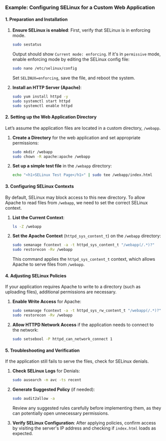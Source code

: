 ### Example: Configuring SELinux for a Custom Web Application

#### 1. Preparation and Installation
1. **Ensure SELinux is enabled**: First, verify that SELinux is in enforcing mode.
   ```bash
   sudo sestatus
   ```
   Output should show `Current mode: enforcing`. If it's in `permissive` mode, enable enforcing mode by editing the SELinux config file:
   ```bash
   sudo nano /etc/selinux/config
   ```
   Set `SELINUX=enforcing`, save the file, and reboot the system.

2. **Install an HTTP Server (Apache)**:
   ```bash
   sudo yum install httpd -y
   sudo systemctl start httpd
   sudo systemctl enable httpd
   ```

#### 2. Setting up the Web Application Directory
Let’s assume the application files are located in a custom directory, `/webapp`.

1. **Create a Directory** for the web application and set appropriate permissions:
   ```bash
   sudo mkdir /webapp
   sudo chown -R apache:apache /webapp
   ```

2. **Set up a simple test file** in the `/webapp` directory:
   ```bash
   echo "<h1>SELinux Test Page</h1>" | sudo tee /webapp/index.html
   ```

#### 3. Configuring SELinux Contexts
By default, SELinux may block access to this new directory. To allow Apache to read files from `/webapp`, we need to set the correct SELinux context.

1. **List the Current Context**:
   ```bash
   ls -Z /webapp
   ```

2. **Set the Apache Context** (`httpd_sys_content_t`) on the `/webapp` directory:
   ```bash
   sudo semanage fcontext -a -t httpd_sys_content_t "/webapp(/.*)?"
   sudo restorecon -Rv /webapp
   ```
   This command applies the `httpd_sys_content_t` context, which allows Apache to serve files from `/webapp`.

#### 4. Adjusting SELinux Policies
If your application requires Apache to write to a directory (such as uploading files), additional permissions are necessary.

1. **Enable Write Access** for Apache:
   ```bash
   sudo semanage fcontext -a -t httpd_sys_rw_content_t "/webapp(/.*)?"
   sudo restorecon -Rv /webapp
   ```

2. **Allow HTTPD Network Access** if the application needs to connect to the network:
   ```bash
   sudo setsebool -P httpd_can_network_connect 1
   ```

#### 5. Troubleshooting and Verification
If the application still fails to serve the files, check for SELinux denials.

1. **Check SELinux Logs** for Denials:
   ```bash
   sudo ausearch -m avc -ts recent
   ```

2. **Generate Suggested Policy** (if needed):
   ```bash
   sudo audit2allow -a
   ```
   Review any suggested rules carefully before implementing them, as they can potentially open unnecessary permissions.

3. **Verify SELinux Configuration**:
   After applying policies, confirm access by visiting the server's IP address and checking if `index.html` loads as expected.


